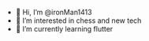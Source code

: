 - 👋 Hi, I’m @ironMan1413
- 👀 I’m interested in chess and new tech
- 🌱 I’m currently learning flutter

